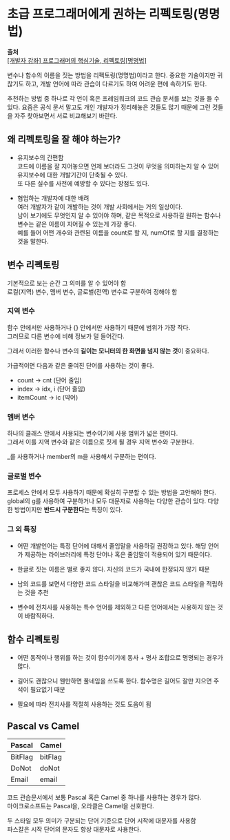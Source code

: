 # 초급 프로그래머에게 권하는 리펙토링(명명법)
  
**출처**  
<a href = "http://blog.naver.com/yo2dh/10186637474" target = "_blank">[개발자 강좌] 프로그래머의 핵심기술, 리펙토링[명명법]</a>  
  
변수나 함수의 이름을 짓는 방법을 리펙토링(명명법)이라고 한다. 중요한 기술이지만 귀찮기도 하고, 개발 언어에 따라 관습이 다르기도 하여 어려운 편에 속하기도 한다.  
  
추천하는 방법 중 하나로 각 언이 혹은 프레임워크의 코드 관습 문서를 보는 것을 들 수 있다. 요즘은 공식 문서 말고도 개인 개발자가 정리해놓은 것들도 많기 때문에 그런 것들을 자주 찾아보면서 서로 비교해보기 바란다.  
  
## 왜 리펙토링을 잘 해야 하는가?
  
- 유지보수의 간편함  
    코드에 이름을 잘 지어놓으면 언제 보더라도 그것이 무엇을 의미하는지 알 수 있어 유지보수에 대한 개발기간이 단축될 수 있다.  
    또 다른 실수를 사전에 예방할 수 있다는 장점도 있다.
  
- 협업하는 개발자에 대한 배려  
    여러 개발자가 같이 개발하는 것이 개발 사회에서는 거의 일상이다.  
    남이 보기에도 무엇인지 알 수 있어야 하며, 같은 목적으로 사용하길 원하는 함수나 변수는 같은 이름이 지어질 수 있는게 가장 좋다.  
    예를 들어 어떤 개수와 관련된 이름을 count로 할 지, numOf로 할 지를 결정하는 것을 말한다.
  
## 변수 리펙토링
  
기본적으로 보는 순간 그 의미를 알 수 있어야 함  
로컬(지역) 변수, 멤버 변수, 글로벌(전역) 변수로 구분하여 정해야 함  
  
### 지역 변수
  
함수 안에서만 사용하거나 {} 안에서만 사용하기 때문에 범위가 가장 작다.  
그러므로 다른 변수에 비해 정보가 덜 들어간다.  
  
그래서 이러한 함수나 변수의 **길이는 모니터의 한 화면을 넘지 않는 것**이 중요하다.  
  
가급적이면 다음과 같은 줄여진 단어를 사용하는 것이 좋다.  
  
- count -> cnt (단어 줄임)  
- index -> idx, i (단어 줄임)  
- itemCount -> ic (약어)  
  
### 멤버 변수
  
하나의 클래스 안에서 사용되는 변수이기에 사용 범위가 넓은 편이다.  
그래서 이를 지역 변수와 같은 이름으로 짓게 될 경우 지역 변수와 구분한다.  
  
_를 사용하거나 member의 m을 사용해서 구분하는 편이다.  
  
### 글로벌 변수
  
프로세스 안에서 모두 사용하기 때문에 확실히 구분할 수 있는 방법을 고안해야 한다.  
global의 g를 사용하여 구분하거나 모두 대문자로 사용하는 다양한 관습이 있다. 다양한 방법이지만 **반드시 구분한다**는 특징이 있다.  
  
### 그 외 특징
  
- 어떤 개발언어는 특정 단어에 대해서 줄임말을 사용하길 권장하고 있다. 해당 언어가 제공하는 라이브러리에 특정 단어나 혹은 줄임말이 적용되어 있기 때문이다.  
  
- 한글로 짓는 이름은 별로 좋지 않다. 자신의 코드가 국내에 한정되지 않기 때문  
  
- 남의 코드를 보면서 다양한 코드 스타일을 비교해가며 괜찮은 코드 스타일을 적립하는 것을 추천  
  
- 변수에 전치사를 사용하는 특수 언어를 제외하고 다른 언어에서는 사용하지 않는 것이 바람직하다.  
  
## 함수 리펙토링
  
- 어떤 동작이나 행위를 하는 것이 함수이기에 동사 + 명사 조합으로 명명되는 경우가 많다.  
  
- 길어도 괜찮으니 웬만하면 풀네임을 쓰도록 한다. 함수명은 길어도 잘만 지으면 주석이 필요없기 때문  
  
- 필요에 따라 전치사를 적절히 사용하는 것도 도움이 됨  
  
## Pascal vs Camel
  
Pascal | Camel
-------|------
BitFlag | bitFlag
DoNot | doNot
Email | email
  
코드 관습문서에서 보통 Pascal 혹은 Camel 중 하나를 사용하는 경우가 많다.  
마이크로소프트는 Pascal을, 오라클은 Camel을 선호한다.  
  
두 스타일 모두 의미가 구분되는 단어 기준으로 단어 시작에 대문자를 사용함  
파스칼은 시작 단어의 문자도 항상 대문자로 사용한다.  
